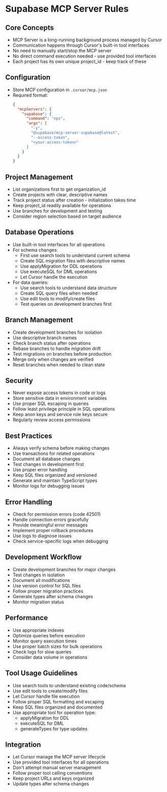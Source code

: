 # Supabase MCP Server Rules

## Core Concepts
- MCP Server is a long-running background process managed by Cursor
- Communication happens through Cursor's built-in tool interfaces
- No need to manually start/stop the MCP server
- No direct command execution needed - use provided tool interfaces
- Each project has its own unique project_id - keep track of these

## Configuration
- Store MCP configuration in `.cursor/mcp.json`
- Required format:
  ```json
  {
    "mcpServers": {
      "supabase": {
        "command": "npx",
        "args": [
          "-y",
          "@supabase/mcp-server-supabase@latest",
          "--access-token",
          "<your-access-token>"
        ]
      }
    }
  }
  ```

## Project Management
- List organizations first to get organization_id
- Create projects with clear, descriptive names
- Track project status after creation - initialization takes time
- Keep project_id readily available for operations
- Use branches for development and testing
- Consider region selection based on target audience

## Database Operations
- Use built-in tool interfaces for all operations
- For schema changes:
  - First use search tools to understand current schema
  - Create SQL migration files with descriptive names
  - Use applyMigration for DDL operations
  - Use executeSQL for DML operations
  - Let Cursor handle the execution
- For data queries:
  - Use search tools to understand data structure
  - Create SQL query files when needed
  - Use edit tools to modify/create files
  - Test queries on development branches first

## Branch Management
- Create development branches for isolation
- Use descriptive branch names
- Check branch status after operations
- Rebase branches to handle migration drift
- Test migrations on branches before production
- Merge only when changes are verified
- Reset branches when needed to clean state

## Security
- Never expose access tokens in code or logs
- Store sensitive data in environment variables
- Use proper SQL escaping in queries
- Follow least privilege principle in SQL operations
- Keep anon keys and service role keys secure
- Regularly review access permissions

## Best Practices
- Always verify schema before making changes
- Use transactions for related operations
- Document all database changes
- Test changes in development first
- Use proper error handling
- Keep SQL files organized and versioned
- Generate and maintain TypeScript types
- Monitor logs for debugging issues

## Error Handling
- Check for permission errors (code 42501)
- Handle connection errors gracefully
- Provide meaningful error messages
- Implement proper rollback procedures
- Use logs to diagnose issues
- Check service-specific logs when debugging

## Development Workflow
- Create development branches for major changes
- Test changes in isolation
- Document all modifications
- Use version control for SQL files
- Follow proper migration practices
- Generate types after schema changes
- Monitor migration status

## Performance
- Use appropriate indexes
- Optimize queries before execution
- Monitor query execution times
- Use proper batch sizes for bulk operations
- Check logs for slow queries
- Consider data volume in operations

## Tool Usage Guidelines
- Use search tools to understand existing code/schema
- Use edit tools to create/modify files
- Let Cursor handle file execution
- Follow proper SQL formatting and escaping
- Keep SQL files organized and documented
- Use appropriate tool for operation type:
  - applyMigration for DDL
  - executeSQL for DML
  - generateTypes for type updates

## Integration
- Let Cursor manage the MCP server lifecycle
- Use provided tool interfaces for all operations
- Don't attempt manual server management
- Follow proper tool calling conventions
- Keep project URLs and keys organized
- Update types after schema changes 